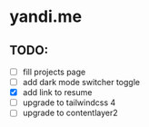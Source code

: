 # yandi.me

## TODO: 
- [ ] fill projects page
- [ ] add dark mode switcher toggle
- [x] add link to resume
- [ ] upgrade to tailwindcss 4
- [ ] upgrade to contentlayer2
